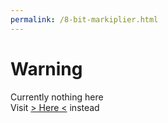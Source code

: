 ```yaml
---
permalink: /8-bit-markiplier.html
---
```


# Warning
Currently nothing here
\
Visit [> Here <](https://pikakid98games.wordpress.com/8-bitmarkiplier) instead
